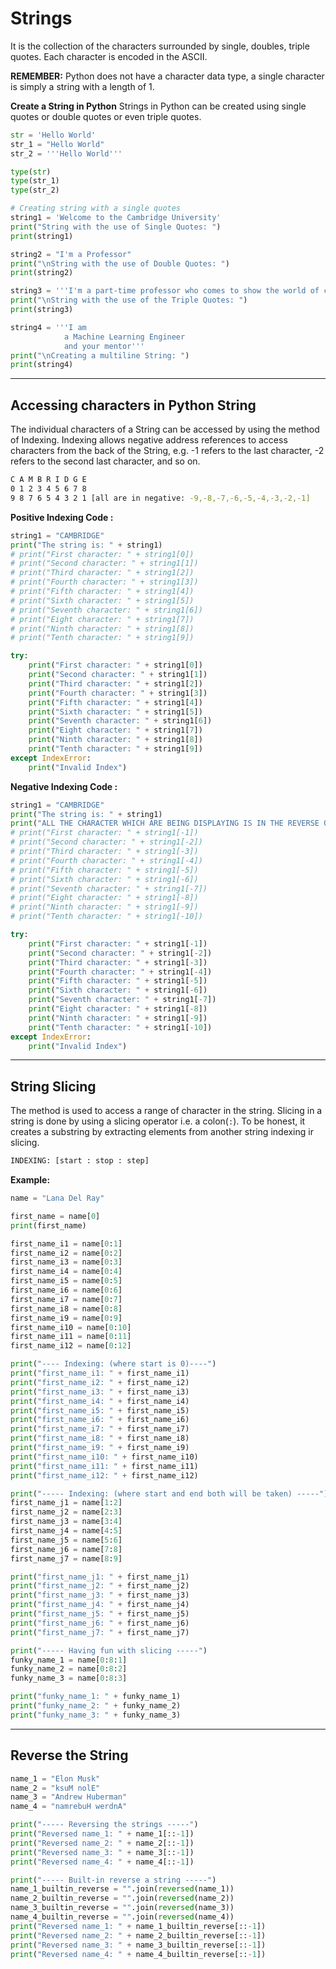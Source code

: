 # **Strings**
It is the collection of the characters surrounded by single, doubles, triple quotes. Each character is encoded in the ASCII. 

**REMEMBER:** Python does not have a character data type, a single character is simply a string with a length of 1.

**Create a String in Python**
Strings in Python can be created using single quotes or double quotes or even triple quotes.

```py
str = 'Hello World'
str_1 = "Hello World"
str_2 = '''Hello World'''

type(str)
type(str_1)
type(str_2)
```

```py
# Creating string with a single quotes
string1 = 'Welcome to the Cambridge University'
print("String with the use of Single Quotes: ")
print(string1)

string2 = "I'm a Professor"
print("\nString with the use of Double Quotes: ")
print(string2)

string3 = '''I'm a part-time professor who comes to show the world of computer science'''
print("\nString with the use of the Triple Quotes: ")
print(string3)

string4 = '''I am 
            a Machine Learning Engineer
            and your mentor'''
print("\nCreating a multiline String: ")
print(string4)
```
<hr>

## **Accessing characters in Python String**

The individual characters of a String can be accessed by using the method of Indexing. Indexing allows negative address references to access characters from the back of the String, e.g. -1 refers to the last character, -2 refers to the second last character, and so on. 

```sh
C A M B R I D G E
0 1 2 3 4 5 6 7 8
9 8 7 6 5 4 3 2 1 [all are in negative: -9,-8,-7,-6,-5,-4,-3,-2,-1]
```

**Positive Indexing Code :**
```py
string1 = "CAMBRIDGE"
print("The string is: " + string1)
# print("First character: " + string1[0])
# print("Second character: " + string1[1])
# print("Third character: " + string1[2])
# print("Fourth character: " + string1[3])
# print("Fifth character: " + string1[4])
# print("Sixth character: " + string1[5])
# print("Seventh character: " + string1[6])
# print("Eight character: " + string1[7])
# print("Ninth character: " + string1[8])
# print("Tenth character: " + string1[9])

try:
    print("First character: " + string1[0])
    print("Second character: " + string1[1])
    print("Third character: " + string1[2])
    print("Fourth character: " + string1[3])
    print("Fifth character: " + string1[4])
    print("Sixth character: " + string1[5])
    print("Seventh character: " + string1[6])
    print("Eight character: " + string1[7])
    print("Ninth character: " + string1[8])
    print("Tenth character: " + string1[9])
except IndexError:
    print("Invalid Index")
```

**Negative Indexing Code :**

```py
string1 = "CAMBRIDGE"
print("The string is: " + string1)
print("ALL THE CHARACTER WHICH ARE BEING DISPLAYING IS IN THE REVERSE ORDER")
# print("First character: " + string1[-1])
# print("Second character: " + string1[-2])
# print("Third character: " + string1[-3])
# print("Fourth character: " + string1[-4])
# print("Fifth character: " + string1[-5])
# print("Sixth character: " + string1[-6])
# print("Seventh character: " + string1[-7])
# print("Eight character: " + string1[-8])
# print("Ninth character: " + string1[-9])
# print("Tenth character: " + string1[-10])

try:
    print("First character: " + string1[-1])
    print("Second character: " + string1[-2])
    print("Third character: " + string1[-3])
    print("Fourth character: " + string1[-4])
    print("Fifth character: " + string1[-5])
    print("Sixth character: " + string1[-6])
    print("Seventh character: " + string1[-7])
    print("Eight character: " + string1[-8])
    print("Ninth character: " + string1[-9])
    print("Tenth character: " + string1[-10])
except IndexError:
    print("Invalid Index")
```
<hr>

## **String Slicing**
The method is used to access a range of character in the string. Slicing in a string is done by using a slicing operator i.e. a colon(`:`).
To be honest, it creates a substring by extracting elements from another string indexing ir slicing.

```sh
INDEXING: [start : stop : step]
```
**Example:**

```py
name = "Lana Del Ray"

first_name = name[0]
print(first_name)

first_name_i1 = name[0:1]
first_name_i2 = name[0:2]
first_name_i3 = name[0:3]
first_name_i4 = name[0:4]
first_name_i5 = name[0:5]
first_name_i6 = name[0:6]
first_name_i7 = name[0:7]
first_name_i8 = name[0:8]
first_name_i9 = name[0:9]
first_name_i10 = name[0:10]
first_name_i11 = name[0:11]
first_name_i12 = name[0:12]

print("---- Indexing: (where start is 0)----")
print("first_name_i1: " + first_name_i1)
print("first_name_i2: " + first_name_i2)
print("first_name_i3: " + first_name_i3)
print("first_name_i4: " + first_name_i4)
print("first_name_i5: " + first_name_i5)
print("first_name_i6: " + first_name_i6)
print("first_name_i7: " + first_name_i7)
print("first_name_i8: " + first_name_i8)
print("first_name_i9: " + first_name_i9)
print("first_name_i10: " + first_name_i10)
print("first_name_i11: " + first_name_i11)
print("first_name_i12: " + first_name_i12)

print("----- Indexing: (where start and end both will be taken) -----")
first_name_j1 = name[1:2]
first_name_j2 = name[2:3]
first_name_j3 = name[3:4]
first_name_j4 = name[4:5]
first_name_j5 = name[5:6]
first_name_j6 = name[7:8]
first_name_j7 = name[8:9]

print("first_name_j1: " + first_name_j1)
print("first_name_j2: " + first_name_j2)
print("first_name_j3: " + first_name_j3)
print("first_name_j4: " + first_name_j4)
print("first_name_j5: " + first_name_j5)
print("first_name_j6: " + first_name_j6)
print("first_name_j7: " + first_name_j7)

print("----- Having fun with slicing -----")
funky_name_1 = name[0:8:1]
funky_name_2 = name[0:8:2]
funky_name_3 = name[0:8:3]

print("funky_name_1: " + funky_name_1)
print("funky_name_2: " + funky_name_2)
print("funky_name_3: " + funky_name_3)
```
<hr>

## **Reverse the String**

```py
name_1 = "Elon Musk"
name_2 = "ksuM nolE"
name_3 = "Andrew Huberman"
name_4 = "namrebuH werdnA"

print("----- Reversing the strings -----")
print("Reversed name_1: " + name_1[::-1])
print("Reversed name_2: " + name_2[::-1])
print("Reversed name_3: " + name_3[::-1])
print("Reversed name_4: " + name_4[::-1])

print("----- Built-in reverse a string -----")
name_1_builtin_reverse = "".join(reversed(name_1))
name_2_builtin_reverse = "".join(reversed(name_2))
name_3_builtin_reverse = "".join(reversed(name_3))
name_4_builtin_reverse = "".join(reversed(name_4))
print("Reversed name_1: " + name_1_builtin_reverse[::-1])
print("Reversed name_2: " + name_2_builtin_reverse[::-1])
print("Reversed name_3: " + name_3_builtin_reverse[::-1])
print("Reversed name_4: " + name_4_builtin_reverse[::-1])
```